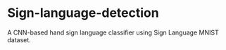 # Sign-language-detection
A CNN-based hand sign language classifier using Sign Language MNIST dataset.

